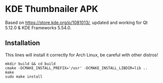 # KDE Thumbnailer APK

Based on https://store.kde.org/p/1081013/, updated and working for Qt 5.12.0 & KDE Frameworks 5.54.0.

## Installation

This lines will install it correctly for Arch Linux, be careful with other distros!
```
mkdir build && cd build
cmake -DCMAKE_INSTALL_PREFIX='/usr' -DCMAKE_INSTALL_LIBDIR=lib ..
make
sudo make install
```
